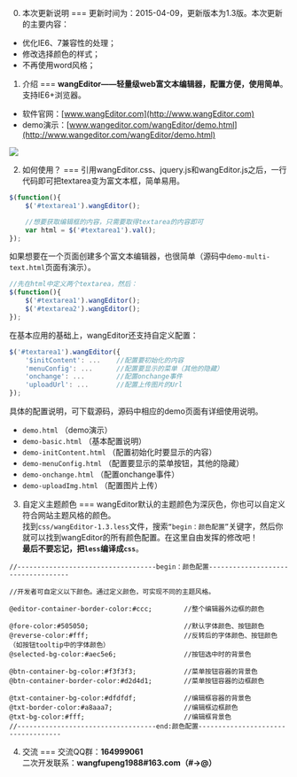 0. 本次更新说明
===
更新时间为：2015-04-09，更新版本为1.3版。本次更新的主要内容：<br/>
* 优化IE6、7兼容性的处理；
* 修改选择颜色的样式；
* 不再使用word风格；

1. 介绍
===
<b>wangEditor——轻量级web富文本编辑器，配置方便，使用简单</b>。支持IE6+浏览器。<br/>

* 软件官网：[www.wangEditor.com](http://www.wangEditor.com)
* demo演示：[www.wangeditor.com/wangEditor/demo.html](http://www.wangeditor.com/wangEditor/demo.html)

![](http://images.cnitblog.com/blog2015/138012/201504/092122513835286.png)

2. 如何使用？
===
引用wangEditor.css、jquery.js和wangEditor.js之后，一行代码即可把textarea变为富文本框，简单易用。
```javascript
$(function(){
	$('#textarea1').wangEditor();

	//想要获取编辑框的内容，只需要取得textarea的内容即可
	var html = $('#textarea1').val();
});
```
如果想要在一个页面创建多个富文本编辑器，也很简单（源码中<code>demo-multi-text.html</code>页面有演示）。
```javascript
//先在html中定义两个textarea，然后：
$(function(){
    $('#textarea1').wangEditor();
    $('#textarea2').wangEditor();
});
```
在基本应用的基础上，wangEditor还支持自定义配置：
```javascript
$('#textarea1').wangEditor({
	'$initContent': ...    //配置要初始化的内容
	'menuConfig': ...      //配置要显示的菜单（其他的隐藏）
	'onchange': ...        //配置onchange事件
	'uploadUrl': ...       //配置上传图片的Url
});
```
具体的配置说明，可下载源码，源码中相应的demo页面有详细使用说明。
* <code>demo.html</code> （demo演示）
* <code>demo-basic.html</code> （基本配置说明）
* <code>demo-initContent.html</code> （配置初始化时要显示的内容）
* <code>demo-menuConfig.html</code> （配置要显示的菜单按钮，其他的隐藏）
* <code>demo-onchange.html</code> （配置onchange事件）
* <code>demo-uploadImg.html</code> （配置图片上传）

3. 自定义主题颜色
===
wangEditor默认的主题颜色为深灰色，你也可以自定义符合网站主题风格的颜色。<br>
找到<code>css/wangEditor-1.3.less</code>文件，搜索<code>“begin：颜色配置”</code>关键字，然后你就可以找到wangEditor的所有颜色配置。在这里自由发挥的修改吧！<br>
**最后不要忘记，把<code>less</code>编译成<code>css</code>**。
```less
//-----------------------------------begin：颜色配置-----------------------------------

//开发者可自定义以下颜色。通过定义颜色，可实现不同的主题风格。

@editor-container-border-color:#ccc;        //整个编辑器外边框的颜色

@fore-color:#505050;                        //默认字体颜色、按钮颜色
@reverse-color:#fff;                        //反转后的字体颜色、按钮颜色（如按钮tooltip中的字体颜色）
@selected-bg-color:#aec5e6;                 //按钮选中时的背景色

@btn-container-bg-color:#f3f3f3;            //菜单按钮容器的背景色
@btn-container-border-color:#d2d4d1;        //菜单按钮容器的边框颜色

@txt-container-bg-color:#dfdfdf;            //编辑框容器的背景色
@txt-border-color:#a8aaa7;                  //编辑框边框颜色
@txt-bg-color:#fff;                         //编辑框背景色
//-----------------------------------end:颜色配置-----------------------------------
```

4. 交流
===
交流QQ群：<b>164999061</b> <br />
二次开发联系：<b>wangfupeng1988#163.com（#->@）</b>